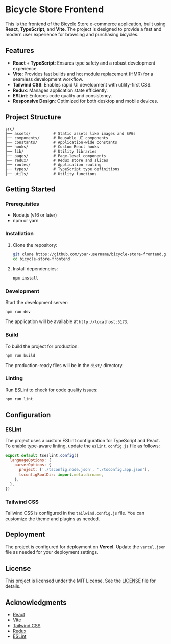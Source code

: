 # Bicycle Store Frontend

This is the frontend of the Bicycle Store e-commerce application, built using **React**, **TypeScript**, and **Vite**. The project is designed to provide a fast and modern user experience for browsing and purchasing bicycles.

## Features

- **React + TypeScript**: Ensures type safety and a robust development experience.
- **Vite**: Provides fast builds and hot module replacement (HMR) for a seamless development workflow.
- **Tailwind CSS**: Enables rapid UI development with utility-first CSS.
- **Redux**: Manages application state efficiently.
- **ESLint**: Enforces code quality and consistency.
- **Responsive Design**: Optimized for both desktop and mobile devices.

## Project Structure

```
src/
├── assets/          # Static assets like images and SVGs
├── components/      # Reusable UI components
├── constants/       # Application-wide constants
├── hooks/           # Custom React hooks
├── lib/             # Utility libraries
├── pages/           # Page-level components
├── redux/           # Redux store and slices
├── routes/          # Application routing
├── types/           # TypeScript type definitions
├── utils/           # Utility functions
```

## Getting Started

### Prerequisites

- Node.js (v16 or later)
- npm or yarn

### Installation

1. Clone the repository:

   ```bash
   git clone https://github.com/your-username/bicycle-store-frontend.git
   cd bicycle-store-frontend
   ```

2. Install dependencies:

   ```bash
   npm install
   ```

### Development

Start the development server:

```bash
npm run dev
```

The application will be available at `http://localhost:5173`.

### Build

To build the project for production:

```bash
npm run build
```

The production-ready files will be in the `dist/` directory.

### Linting

Run ESLint to check for code quality issues:

```bash
npm run lint
```

## Configuration

### ESLint

The project uses a custom ESLint configuration for TypeScript and React. To enable type-aware linting, update the `eslint.config.js` file as follows:

```js
export default tseslint.config({
  languageOptions: {
    parserOptions: {
      project: ['./tsconfig.node.json', './tsconfig.app.json'],
      tsconfigRootDir: import.meta.dirname,
    },
  },
})
```

### Tailwind CSS

Tailwind CSS is configured in the `tailwind.config.js` file. You can customize the theme and plugins as needed.

## Deployment

The project is configured for deployment on **Vercel**. Update the `vercel.json` file as needed for your deployment settings.

## License

This project is licensed under the MIT License. See the [LICENSE](LICENSE) file for details.

## Acknowledgments

- [React](https://reactjs.org/)
- [Vite](https://vitejs.dev/)
- [Tailwind CSS](https://tailwindcss.com/)
- [Redux](https://redux.js.org/)
- [ESLint](https://eslint.org/)